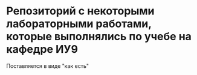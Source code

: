 # Репозиторий с некоторыми лабораторными работами, которые выполнялись по учебе на кафедре ИУ9

Поставляется в виде "как есть"
